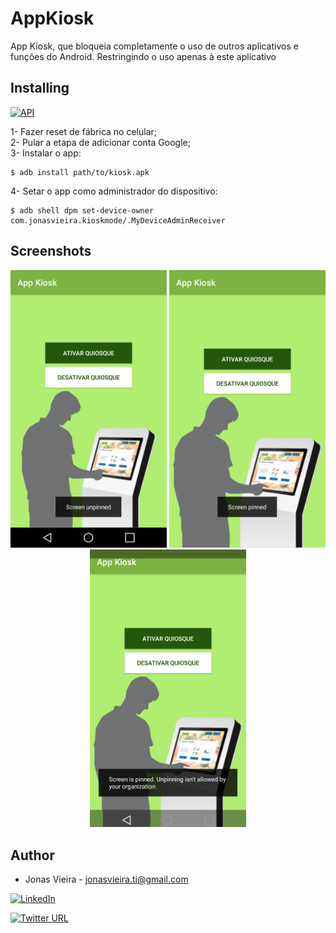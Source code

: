 # AppKiosk
App Kiosk, que bloqueia completamente o uso de outros aplicativos e funções do Android. Restringindo o uso apenas à este aplicativo

## Installing</br>
[![API](https://img.shields.io/badge/API-23%2B-brightgreen.svg?style=flat)](https://developer.android.com/about/versions/marshmallow/android-6.0)

  1- Fazer reset de fábrica no celular; </br>
  2- Pular a etapa de adicionar conta Google;</br>
  3- Instalar o app:</br>
  
```
$ adb install path/to/kiosk.apk
```
  4- Setar o app como administrador do dispositivo:</br>
  
```
$ adb shell dpm set-device-owner com.jonasvieira.kioskmode/.MyDeviceAdminReceiver
```

## Screenshots</br>

<p align="center">
  <img src="arts/kioskDisable.png" width="250" title="hover text">
  <img src="arts/kioskEnable.png" width="250" alt="accessibility text">
  <img src="arts/kioskExit.png" width="250" alt="accessibility text">
</p>

## Author</br>

* Jonas Vieira - jonasvieira.ti@gmail.com </br>
 
[![LinkedIn](https://img.shields.io/badge/LinkedIn-JonasVieira-blue.svg)](https://br.linkedin.com/in/jonasvieirati) 

[![Twitter URL](https://img.shields.io/twitter/url/http/shields.io.svg?style=social)](https://twitter.com/intent/tweet)
